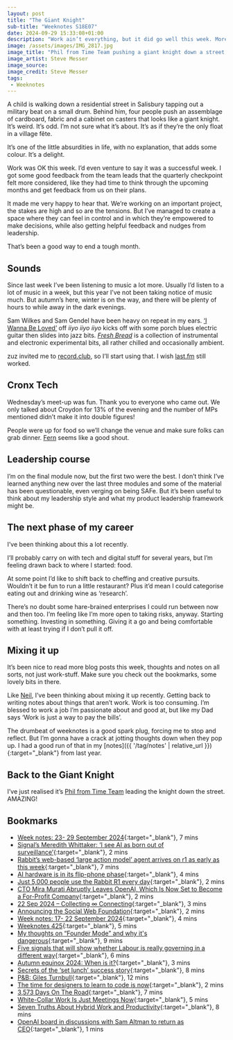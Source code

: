 ```yaml
---
layout: post
title: "The Giant Knight"
sub-title: "Weeknotes S18E07"
date: 2024-09-29 15:33:08+01:00
description: "Work ain’t everything, but it did go well this week. More notes on music and idle thoughts."
image: /assets/images/IMG_2817.jpg
image_title: "Phil from Time Team pushing a giant knight down a street in Salisbury"
image_artist: Steve Messer
image_source:
image_credit: Steve Messer
tags:
 - Weeknotes
---
```


A child is walking down a residential street in Salisbury tapping out a military beat on a small drum. Behind him, four people push an assemblage of cardboard, fabric and a cabinet on casters that looks like a giant knight. It’s weird. It’s odd. I’m not sure what it’s about. It’s as if they’re the only float in a village fête. 

It’s one of the little absurdities in life, with no explanation, that adds some colour. It’s a delight.

Work was OK this week. I’d even venture to say it was a successful week. I got some good feedback from the team leads that the quarterly checkpoint felt more considered, like they had time to think through the upcoming months and get feedback from us on their plans.

It made me very happy to hear that. We’re working on an important project, the stakes are high and so are the tensions. But I’ve managed to create a space where they can feel in control and in which they’re empowered to make decisions, while also getting helpful feedback and nudges from leadership.

That’s been a good way to end a tough month. 

## Sounds

Since last week I’ve been listening to music a lot more. Usually I’d listen to a lot of music in a week, but this year I’ve not been taking notice of music much. But autumn’s here, winter is on the way, and there will be plenty of hours to while away in the dark evenings.

Sam Wilkes and Sam Gendel have been heavy on repeat in my ears. [‘I Wanna Be Loved’](https://samwilkes.bandcamp.com/track/i-wanna-be-loved) off _iiyo iiyo iiyo_ kicks off with some porch blues electric guitar then slides into jazz bits. [_Fresh Bread_](https://samgendel.bandcamp.com/album/fresh-bread) is a collection of instrumental and electronic experimental bits, all rather chilled and occasionally ambient. 

zuz invited me to [record.club](https://record.club/brokebroadbeat), so I’ll start using that. I wish [last.fm](https://www.last.fm/user/renegatus) still worked.

## Cronx Tech

Wednesday’s meet-up was fun. Thank you to everyone who came out. We only talked about Croydon for 13% of the evening and the number of MPs mentioned didn’t make it into double figures!

People were up for food so we’ll change the venue and make sure folks can grab dinner. [Fern](https://fernlondon.co.uk) seems like a good shout.

## Leadership course

I’m on the final module now, but the first two were the best. I don’t think I’ve learned anything new over the last three modules and some of the material has been questionable, even verging on being SAFe. But it’s been useful to think about my leadership style and what my product leadership framework might be.

## The next phase of my career

I’ve been thinking about this a lot recently. 

I’ll probably carry on with tech and digital stuff for several years, but I’m feeling drawn back to where I started: food.

At some point I’d like to shift back to cheffing and creative pursuits. Wouldn’t it be fun to run a little restaurant? Plus it’d mean I could categorise eating out and drinking wine as ‘research’. 

There’s no doubt some hare-brained enterprises I could run between now and then too. I’m feeling like I’m more open to taking risks, anyway. Starting something. Investing in something. Giving it a go and being comfortable with at least trying if I don’t pull it off.

## Mixing it up

It’s been nice to read more blog posts this week, thoughts and notes on all sorts, not just work-stuff. Make sure you check out the bookmarks, some lovely bits in there.

Like [Neil](https://neilojwilliams.net/week-notes-23-29-september-2024/#:~:text=mix%20things%20up%20with%20other%20types%20of%20blog%20posts), I’ve been thinking about mixing it up recently. Getting back to writing notes about things that aren’t work. Work is too consuming. I’m blessed to work a job I’m passionate about and good at, but like my Dad says ‘Work is just a way to pay the bills’.

The drumbeat of weeknotes is a good spark plug, forcing me to stop and reflect. But I’m gonna have a crack at jotting thoughts down when they pop up. I had a good run of that in my [notes]({{ '/tag/notes' | relative_url }}){:target="_blank"} from last year.

## Back to the Giant Knight

I’ve just realised it’s [Phil from Time Team](https://en.wikipedia.org/wiki/Phil_Harding_(archaeologist)) leading the knight down the street. AMAZING!

## Bookmarks 

- [Week notes: 23- 29 September 2024](https://neilojwilliams.net/week-notes-23-29-september-2024/){:target="_blank"}, 7 mins
- [Signal’s Meredith Whittaker: ‘I see AI as born out of surveillance’](https://on.ft.com/4ek2qDI){:target="_blank"}, 2 mins
- [Rabbit’s web-based ‘large action model’ agent arrives on r1 as early as this week](https://techcrunch.com/2024/09/23/rabbits-web-based-large-action-model-agent-arrives-on-r1-as-early-as-this-week/){:target="_blank"}, 7 mins
- [AI hardware is in its flip-phone phase](https://www.fastcompany.com/91196736/ai-hardware-is-in-its-flip-phone-phase){:target="_blank"}, 4 mins
- [Just 5,000 people use the Rabbit R1 every day](https://www.theverge.com/2024/9/25/24254253/rabbit-r1-5000-daily-users-ai-gadget){:target="_blank"}, 2 mins
- [CTO Mira Murati Abruptly Leaves OpenAI, Which Is Now Set to Become a For-Profit Company](https://daringfireball.net/linked/2024/09/26/murati-openai){:target="_blank"}, 2 mins
- [22 Sep 2024 – Collecting ∞ Connecting](https://soniaturcotte.com/writing/collecting-connecting/){:target="_blank"}, 3 mins
- [Announcing the Social Web Foundation](https://write.as/evanp/announcing-the-social-web-foundation){:target="_blank"}, 2 mins
- [Week notes: 17- 22 September 2024](https://neilojwilliams.net/week-notes-17-22-september-2024/?utm_source=rss&utm_medium=rss&utm_campaign=week-notes-17-22-september-2024){:target="_blank"}, 4 mins
- [Weeknotes 425](https://rogerswannell.com/weeknotes/weeknotes-425/){:target="_blank"}, 5 mins
- [My thoughts on “Founder Mode” and why it's dangerous](https://productinstitute.ck.page/posts/my-thoughts-on-founder-mode-and-why-it-s-dangerous?mkt_tok=MTg1LUxRVy0zNzAAAAGVvulXx3gpn-H-TAK19Cs3AaTPEH8pAWRGTjGoH7C28X2PersIQnytPmYYLmPnLpkIpv_ZyGigooMc126c_h4-nf4gao73bCvGhBOQwoQ5DsHgow){:target="_blank"}, 9 mins
- [Five signals that will show whether Labour is really governing in a different way](https://www.instituteforgovernment.org.uk/comment/five-signals-labour-governing-different){:target="_blank"}, 6 mins
- [Autumn equinox 2024: When is it?](https://www.bbc.co.uk/weather/articles/cn0lny4pg3go){:target="_blank"}, 3 mins
- [Secrets of the ‘set lunch’ success story](https://on.ft.com/3XPpunZ){:target="_blank"}, 8 mins
- [P&B: Giles Turnbull](https://manuelmoreale.com/pb-giles-turnbull){:target="_blank"}, 12 mins
- [The time for designers to learn to code is now](https://www.interroban.gg/post/The-time-for-designers-to-learn-to-code-is-now/){:target="_blank"}, 2 mins
- [3,573 Days On The Road](https://tomcritchlow.com/2024/09/03/3573-on-the-road/){:target="_blank"}, 7 mins
- [White-Collar Work Is Just Meetings Now](https://www.theatlantic.com/ideas/archive/2024/07/white-collar-meetings-more-frequent/678941/){:target="_blank"}, 5 mins
- [Seven Truths About Hybrid Work and Productivity](https://sloanreview.mit.edu/article/seven-truths-about-hybrid-work-and-productivity/){:target="_blank"}, 8 mins
- [OpenAI board in discussions with Sam Altman to return as CEO](https://www.theverge.com/2023/11/18/23967199/breaking-openai-board-in-discussions-with-sam-altman-to-return-as-ceo){:target="_blank"}, 1 mins
